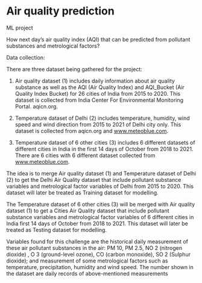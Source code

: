 # Air quality prediction
ML project

How next day’s air quality index (AQI) that can be predicted from pollutant substances and metrological factors?

Data collection:

There are three dataset being gathered for the project:

1. Air quality dataset (1) includes daily information about air quality substance as well as the AQI (Air Quality Index) and AQI_Bucket (Air Quality Index Bucket) for 26 cities of India from 2015 to 2020. This dataset is collected from India Center For Environmental Monitoring Portal. aqicn.org. 

2. Temperature dataset of Delhi (2) includes temperature, humidity, wind speed and wind direction from 2015 to 2021 of Delhi city only. This dataset is collected from aqicn.org and www.meteoblue.com.


3. Temperature dataset of 6 other cities (3) includes 6 different datasets of different cities in India in the first 14 days of October from 2018 to 2021. There are 6 cities with 6 different dataset  collected from www.meteoblue.com.


The idea is to merge Air quality dataset (1) and Temperature dataset of Delhi (2) to get the Delhi Air Quality dataset that include pollutant substance variables and metrological factor variables of Delhi from 2015 to 2020. This dataset will later be treated as Training dataset for modelling.

The Temperature dataset of 6 other cities (3) will be merged with Air quality dataset (1) to get a Cities Air Quality dataset that include pollutant substance variables and metrological factor variables of 6 different cities in India first 14 days of October from 2018 to 2021. This dataset will later be treated as Testing dataset for modelling.

Variables found for this challenge are the historical daily measurement of these air pollutant substances in the air:  PM 10, PM 2.5,  NO 2 (nitrogen dioxide) , O 3 (ground-level ozone), CO (carbon monoxide), SO 2 (Sulphur dioxide); and measurement of some metrological factors such as temperature, precipitation, humidity and wind speed. The number shown in the dataset are daily records of above-mentioned measurements
